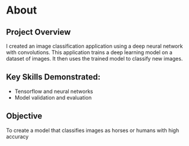 # About 

## Project Overview
I created an image classification application using a deep neural network with convolutions. This application trains a deep learning model on a dataset of images. It then uses the trained model to classify new images.

## Key Skills Demonstrated:
- Tensorflow and neural networks
- Model validation and evaluation

## Objective
To create a model that classifies images as horses or humans with high accuracy
